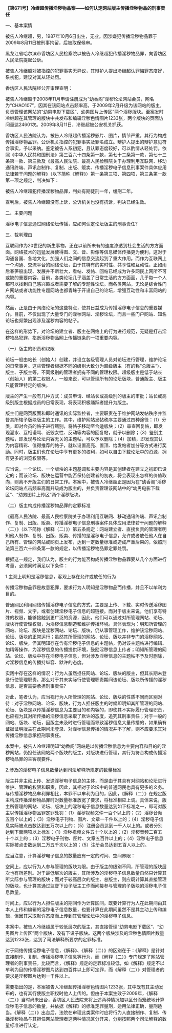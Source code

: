 **【第671号】冷继超传播淫秽物品案——如何认定网站版主传播淫秽物品的刑事责任**

一、基本案情

被告人冷继超，男，1987年10月6日出生，无业。因涉嫌犯传播淫秽物品罪于2009年8月11日被刑事拘留，后被取保候审。

黑龙江省哈尔滨市香坊区人民检察院以被告人冷继超犯传播淫秽物品罪，向香坊区人民法院提起公诉。

被告人冷继超对被指控的犯罪事实无异议，其辩护人提出冷继超认罪悔罪态度好，系初犯，建议对其从轻处罚。

香坊区人民法院经公开审理查明：

被告人冷继超于2008年11月申请注册成为“幼香阁”淫秽论坛网站会员，网名为“CHAO107”，因其在该网站点击频率高，于2009年2月升级为该网站的版主，负责管理该网站的“幼男电影下载区”、幼男图片上传区”两个淫秽版块。至案发时冷继超在其管理的版块中共发布和编辑淫秽色情图片1233张，两个版块的页面访问量达24601次。2009年8月11日，冷继超被公安机关抓获。

香坊区人民法院认为，被告人冷继超传播淫秽影片、图片，情节严重，其行为构成传播淫秽物品罪。公诉机关指控的犯罪事实及罪名成立。辩护人提出的辩护意见符合事实，予以采纳。鉴定被告人系初犯，且认罪态度较好，可以酌情从轻处罚。依照《中华人民共和国刑法》第三百六十四条第一款，第七十二条第一款，第七十三条第一款、第三款及《最高人民法院、最高人民检察院关于办理利用互联网、移动通讯终端、声讯台制作、复制、出版、贩卖、传播淫秽电子信息刑事案件具体应用法律若干问题的解释》（以下简称《解释》）第一条第三项、第四项，第三条第一款第一项之规定，判决如下：

被告人冷继超犯传播淫秽物品罪，判处有期徒刑一年，缓刑二年。

宣判后，被告人冷继超没有上诉，公诉机关也没有抗诉，判决已经生效。

二、主要问题

淫秽电子信息通过网络论坛传播，应如何认定论坛版主的刑事责任?

三、裁判理由

互联网作为20世纪的新生事物，正在以前所未有的速度渗透到社会生活的方方面面。网络技术的迅猛发展使得图、文、音、影像等信息媒体传播更为便利，这对于沟通各国、各地文化，加强人们之间的信息交流起到了重大作用。而作为互联网上一个沟通、交流平台的网络论坛，由于其特有的实时性、共享性和互动性，正如雨后春笋般出现、发展并不断壮大，看帖、发帖、回帖已经成为许多网民上网所不可或缺的重要内容。目前，各类论坛几乎涵盖了日常生活的方方面面，几乎每一个人都可以找到自己感兴趣或者需要了解的专题性论坛。而各类网站，无论是综合性门户网站或者功能性专题网站也都青睐于开设自己的论坛，增强互动性和丰富网站的内容。

然而，正是由于网络论坛的这些特点，使其日益成为传播淫秽电子信息的重要媒介。目前，不仅出现了大量专门的淫秽网站、淫秽论坛，而且一些门户网站、知名论坛也频繁出现涉及淫秽内容的帖子。

在这样的形势下，对论坛的建立者、版主在网络上的行为进行规范，无疑是打击淫秽物品犯罪、掐断淫秽物品网上传播链条的一项重要内容。

（一）版主的职责和权限

论坛一般由站长（创始人）创建，并设立各级管理人员对论坛进行管理，维护论坛的日常事务。这些管理者根据不同的级别大致分为超级版主（有的称“总版主”）、版主、子版主等，不同级别的管理者拥有不同的管理权限。超级版主是低于站长（创始人）的第二权限人，一般来说，可以管理所有的论坛版块，普通版主、版主只能管理特定的版块。

版主的产生一般有几种方式：成员申请、经站长或高级别的版主的审批；站长或高级别版主根据成员的日常表现，将表现积极踊跃者提升为版主。

版主们是网页版面和即时通讯的实际监控者，主要职责在于维护网站发帖秩序并监督其所辖子版块版主的工作。其中，维护网站发帖秩序主要通过四种途径：（1）分类，即对会员的帖子进行甄别，将帖子移动至合适版块；（2）审查回复帖，即发现灌水、互相谩骂、诋毁女性、反动等内容的回复帖，就予以删除；（3）鉴别主题帖，即发现与论坛内容无关的主题帖，可以予以删除；（4）加精，即发现其认为内容精彩、值得推荐的帖子，就以设置高亮、置顶、给发帖者加分等方式进行奖励。同时，版主们也在论坛中享有更多的权利，如可以自由下载论坛中的资源、拥有更多的浏览权限等。

应当说，一个论坛、一个版块的主题基调和主要内容是其创建者在建立之初即已设定的；而该论坛、版块在运营中能否保持创建者的初衷，将会表现出怎样的价值取向，则离不开版主们的日常工作。本案中，被告人冷继超正是因为在“幼香阁”淫秽论坛网站点击频率高而升级成为版主的，并负责管理该网站中的“幼男电影下载区”、“幼男图片上传区”两个淫秽版块。

（二）版主构成传播淫秽物品罪的定罪标准

《最高人民法院、最高人民检察院关于办理利用互联网、移动通讯终端、声讯台制作、复制、出版、贩卖、传播淫秽电子信息刑事案件具体应用法律若干问题的解释（二）》（以下简称《解释（二）》）第五条规定：网站建立者、直接负责的管理者明知他人制作、复制、出版、贩卖、传播的是淫秽电子信息，允许或者放任他人在自己所有、管理的网站或网页上发布，达到一定数量标准或造成严重后果的，依照刑法第三百六十四条第一款的规定，以传播淫秽物品罪定罪处罚。

根据这一规定，我们认为，版主的行为能否构成传播淫秽物品罪要从几个方面进行考量，必须同时满足以下条件：

1.主观上明知是淫秽信息，客观上存在允许或放任的行为

传播淫秽物品罪是故意犯罪，要求行为人明知是淫秽物品而传播，并且不以牟利为目的。

普通网民利用网络传播淫秽电子信息的方式，主要是上传、下载、实时传送淫秽图片、视频、文字，或者创建淫秽电子信息的超链接。而对于版主来说，他们享有特殊的权限，能够接触到更广泛的资源，因此，他们可以通过对所管理网站、论坛、版块行使管理权限，为淫秽信息制造和维护传播环境。具体表现为：明知所管理的网站、论坛、版块是淫秽网站、论坛、版块，仍从事管理工作，维护该淫秽网站、论坛、版块的正常运行；虽然其所管理的网站、论坛、版块并非专门的淫秽网站、论坛、版块，但其明知存在含有淫秽电子信息的主题帖，仍对该主题帖进行编辑、加精等操作，为淫秽信息的传播提供环境，鼓励淫秽信息上传者；明知所管理的网站、论坛、版块中存在淫秽电子信息，但对涉及淫秽信息的主题帖不予及时删除，对淫秽信息的传播持纵容、默许的态度。

实践中存在这样的情况：行为人虽然担任网站、论坛、版块的版主，但其长期未登录行使管理职责。那么对于其未实际行使管理职责期间该论坛、版块所传播的淫秽信息，是否需要承担刑事责任?

对此，笔者认为，应当视行为人所管理的网站、论坛、版块的性质不同而区别对待：对于淫秽网站、论坛、版块，行为人担任版主的时候即明知其所管理的网站、论坛、版块是以传播淫秽信息为主要目的和内容的，即使其不实际履行管理职责，也应视为其对所传播的淫秽信息采取了默许的态度，追究其刑事责任；对于一般的网站、版块、论坛，因版主未及时进行管理而导致淫秽信息大量传播的，如果确有证据证明版主在此期间未登录、对淫秽信息传播的情况并不了解，则不应要求其对传播淫秽信息承担刑事责任。

本案中，被告人冷继超明知“幼香阁”网站是以传播淫秽信息为主要内容和目的的淫秽网站，仍担任该网站两个版块的版主，对版块进行管理，其行为符合构成传播淫秽物品罪的主客观要件。

2.涉及的淫秽电子信息数量达到司法解释所规定的数量标准

版主并非主动上传、发送淫秽电子信息的主体，而是由于其具有对网站和论坛进行维护、管理的权限和职责，因此，其相对于论坛中的普通网民也具有更多的义务。与传播淫秽物品牟利罪相比，本罪不以牟利为目的，因此，《解释（二）》在规定版主构成传播淫秽物品罪时对数量标准放宽了要求，将标准相应上调。具体来说，版主所管理的网站、论坛、版块上的淫秽电子信息数量达到如下标准之一，即可对版主以传播淫秽物品罪定罪处罚：（1）淫秽视频文件一百个以上的；（2）淫秽音频五百个以上的；（3）淫秽电子刊物、图片、文章一千件以上的；（4）淫秽电子信息实际被点击数达到五万次以上的；（5）注册会员达到一千人以上的。或者分别达到下面两项以上标准：（1）淫秽视频文件五十个以上的；（2）淫秽音频二百五十个以上的；（3）淫秽电子刊物、图片、文章五百件以上的；（4）淫秽电子信息实际被点击数达到二万五千次以上的；（5）注册会员达到五百人以上的。

应当注意，计算淫秽电子信息的数量应有一定的时间、空间界限：

空间上，应以行为人参与管理的版块为限。由于版主的级别不同，所管理的版块层次也有所差别。对于最低层次的版主，其所涉及的淫秽电子信息数量自然只计算其所实际参与管理的版块；而对于较高层次的版主、总版主，则应既计算其直接管理的版块，也计算其通过监督下设子版主工作而间接参与管理的子版块的淫秽电子信息数量。

时间上，应以行为人担任版主的期间作为计算区间。既要计算行为人在此期间由其本人上传和编辑的淫秽电子信息数量，也要计算在此期间虽然不是其主动上传和编辑，但因其采取默许态度而上传到其管理论坛中的淫秽电子信息。

本案中，被告人冷继超属于较低层次的版主，其直接管理“幼男电影下载区”、“幼男图片上传区”两个版块，没有下设子版块。这两个版块涉及的淫秽色情图片数量达到1233张，达到了司法解释所要求的定罪标准。

对于网络传播淫秽电子信息，《解释》、《解释（二）》的区别在于：《解释》是针对直接制作、复制、传播淫秽电子信息等行为，而《解释（二）》专门规定了网站管理者的刑事责任。比较而言，《解释》规定的定罪标准较低，如《解释》规定不以牟利为目的传播淫秽图片达到四百件以上即可定罪，而《解释（二）》对管理者的要求是淫秽图片达到一千件以上。

需要指出的是，本案被告人冷继超传播淫秽色情图片1233张，其中既有其主动发布的，也有其行使版主职权时他人上传的。但由于本案生效于2009年，《解释（二）》当时尚未出台，香坊区人民法院未将上述两种情况加以区分而笼统地计算淫秽电子信息的数量，并依据《解释》的标准定罪量刑，适用法律正确，量刑适当。《解释（二）》出台后，法院在审理此类案件时应将行为人直接制作、复制、传播淫秽物品与其担任网站管理者这两种情况区分开来，分别按照两个司法解释的数量标准进行认定。